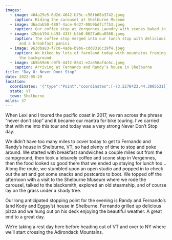 ```yaml
---
images:
  - image: 464a25e5-6d2d-4642-b75c-c56fb68b3742.jpeg
    caption: Riding the carousel at Shelburne Museum
  - image: d6adab50-480f-4ace-9d27-00b9bdfcff53.jpeg
    caption: Our coffee stop at Vergennes Laundry with scones baked in a brick oven
  - image: 42bbb194-b493-433f-b3b0-0627a6ba0368.jpeg
    caption: The coffee stop merged into our lunch stop with delicious Turkish eggs
      and a breakfast panini
  - image: 963dba83-f7c0-4ade-b9b6-cdd8316c39f4.jpeg
    caption: We biked by lots of farmland today with mountains framing the view in
      the background
  - image: 4b5b59e6-c0f5-44f2-8641-e2ae56af4c6c.jpeg
    caption: Arriving at Fernando and Randy’s house in Shelburne
title: "Day 8: Never Dont Stop"
date: 2022-05-29
location:
  coordinates: '{"type":"Point","coordinates":[-73.2278423,44.3805531]}'
  state: VT
  town: Shelburne
miles: 37
---
```

When Lexi and I toured the pacific coast in 2017, we ran across the phrase “never don’t stop” and it became our mantra for bike touring. I’ve carried that with me into this tour and today was a very strong Never Don’t Stop day. 

We didn’t have too many miles to cover today to get to Fernando and Randy’s house in Shelburne, VT, so had plenty of time to stop and poke around. We started with breakfast sandwiches a couple miles out from the campground, then took a leisurely coffee and scone stop in Vergennes, then the food looked so good there that we ended up staying for lunch too… Along the route, we stumbled upon an open studio and popped in to check out the art and got some snacks and postcards to boot. We topped off the afternoon with a visit to the Shelburne Museum where we rode the carousel, talked to the blacksmith, explored an old steamship, and of course lay on the grass under a shady tree.

Our long anticipated stopping point for the evening is Randy and Fernando’s (and Kody and Eggsy’s) house in Shelburne. Fernando grilled up delicious pizza and we hung out on his deck enjoying the beautiful weather. A great end to a great day. 

We’re taking a rest day here before heading out of VT and over to NY where we’ll start crossing the Adirondack Mountains. 